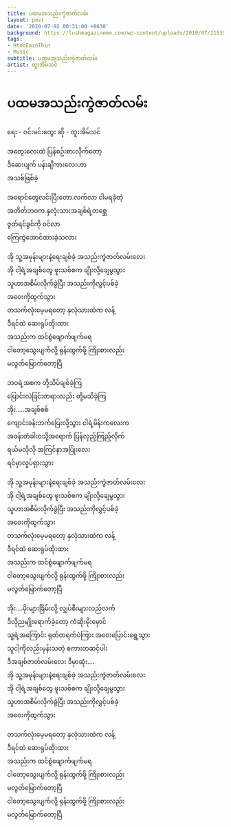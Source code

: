 ```yaml
---
title: ပထမအသည်းကွဲဇာတ်လမ်း
layout: post
date: '2020-07-02 00:31:00 +0630'
background: https://lushmagazinemm.com/wp-content/uploads/2019/07/11535798_845292305507095_4063909359630462778_n.jpg
tags:
- HtooEainThin
- Music
subtitle: ပထမအသည်းကွဲဇာတ်လမ်း 
artist: ထူးအိမ်သင်
---
```


# ပထမအသည်းကွဲဇာတ်လမ်း
 ရေး - ဝင်းမင်းထွေး
 ဆို - ထူးအိမ်သင်
 
 အတွေးလေးထဲ ပြန်စဥ်းစားလိုက်တော့<br />
 ဒီဆေးပျက် ပန်းချီကားလေးဟာ<br />
 အသစ်ဖြစ်ခဲ့<br />


 အရောင်တွေလင်းပြီးတော.လက်လာ ငါမရခဲ့တဲ့<br />
 အတိတ်ဘဝက နှလုံးသားအချစ်ရဲ့တစ္ဆေ<br />
 ဇွတ်ရင်ခွင်ကို ဝင်လာ<br />
 ကြေကွဲအောင်ထားခဲ့သလား<br />


 အို  သူ့အမုန်းများနဲ့ရေးချစ်ခဲ့ အသည်းကွဲဇာတ်လမ်းလေး<br />
 အို  ငါ့ရဲ့အချစ်တွေ ဖူးသစ်စက ချိုးလို့ချေမွသွား<br />
 သူဟာအစိမ်းလိုက်ခွဲပြီး အသည်းကိုလွှင့်ပစ်ခဲ့<br />
 အဝေးကိုထွက်သွား<br />
 တသက်လုံးမေ့မရတော့ နှလုံသားထဲက လန့်<br />
 ဒီရင်ထဲ ဆေးရုပ်ထိုးထား<br />
 အသည်းက ထင်စွဲဖျောက်ဖျက်မရ<br />
 ငါတော့သွေးပျက်လို့ ရုန်းထွက်ဖို့ ကြိုးစားလည်း<br />
 မလွတ်မြောက်တော့ပြီ<br />


 ဘဝရဲ့အစက တို့သိပ်ချစ်ခဲ့ကြ<br />
 ပြောင်းလဲခြင်းတရားလည်း တို့မသိခဲ့ကြ<br />
 အိုး.....အချစ်စစ်<br />
 ကျောင်းခန်းဘက်ပြေးလို့သွား ငါရဲ့မိန်းကလေးက<br />
 အခန်းတံခါးဝသို့အရောက် ပြန်လှည့်ကြည့်လိုက်<br />
 ရယ်မလိုလို အကြင်နာအပြုံးလေး<br />
 ရင်မှာလှုပ်ရှားသွား<br />


 အို  သူ့အမုန်းများနဲ့ရေးချစ်ခဲ့ အသည်းကွဲဇာတ်လမ်းလေး<br />
 အို  ငါ့ရဲ့အချစ်တွေ ဖူးသစ်စက ချိုးလို့ချေမွသွား<br />
 သူဟာအစိမ်းလိုက်ခွဲပြီး အသည်းကိုလွှင့်ပစ်ခဲ့<br />
 အဝေးကိုထွက်သွား<br />
 တသက်လုံးမေ့မရတော့ နှလုံသားထဲက လန့်<br />
 ဒီရင်ထဲ ဆေးရုပ်ထိုးထား<br />
 အသည်းက ထင်စွဲဖျောက်ဖျက်မရ<br />
 ငါတော့သွေးပျက်လို့ ရုန်းထွက်ဖို့ ကြိုးစားလည်း<br />
 မလွတ်မြောက်တော့ပြီ<br />


 အိုး....မိုးများခြိမ်းလို့ လျှပ်စီးများလည်လက်<br />
 ဒီလိုညမျိုးရောက်ခဲ့တော့  ကံဆိုးမိုးမှောင်<br />
 သူ့ရဲ့အကြောင်း ရုတ်တရက်ပဲကြား အဝေးပြောင်းရွေ့သွား<br />
 သူငါ့ကိုလည်းမုန်းသတဲ့ စကားတဆင့်ပါး<br />
 ဒီအချစ်ဇာတ်လမ်းလေး  ဒီမှာဆုံး....<br />
 အို  သူ့အမုန်းများနဲ့ရေးချစ်ခဲ့ အသည်းကွဲဇာတ်လမ်းလေး<br />
 အို  ငါ့ရဲ့အချစ်တွေ ဖူးသစ်စက ချိုးလို့ချေမွသွား<br />
 သူဟာအစိမ်းလိုက်ခွဲပြီး အသည်းကိုလွှင့်ပစ်ခဲ့<br />
 အဝေးကိုထွက်သွား<br />


 တသက်လုံးမေ့မရတော့ နှလုံသားထဲက လန့်<br />
 ဒီရင်ထဲ ဆေးရုပ်ထိုးထား<br />
 အသည်းက ထင်စွဲဖျောက်ဖျက်မရ<br />
 ငါတော့သွေးပျက်လို့ ရုန်းထွက်ဖို့ ကြိုးစားလည်း<br />
 မလွတ်မြောက်တော့ပြီ<br />
 ငါတော့သွေးပျက်လို့ ရုန်းထွက်ဖို့ ကြိုးစားလည်း<br />
 မလွတ်မြောက်တော့ပြီ<br />
